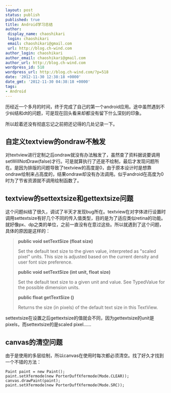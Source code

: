 ```yaml
---
layout: post
status: publish
published: true
title: Android学习总结
author:
 display_name: chaoshikari
 login: chaoshikari
 email: chaoshikari@gmail.com
 url: http://blog.ch-wind.com
author_login: chaoshikari
author_email: chaoshikari@gmail.com
author_url: http://blog.ch-wind.com
wordpress_id: 518
wordpress_url: http://blog.ch-wind.com/?p=518
date: '2012-11-30 12:38:18 +0000'
date_gmt: '2012-11-30 04:38:18 +0000'
tags:
- Android
---
```

历经近一个多月的时间，终于完成了自己的第一个android应用。途中虽然遇到不少纠结和dt的问题，可是现在回头看来却都没有留下什么深刻的印象。  

所以趁着还没有彻底忘记之前把还记得的几处记录一下。


## 自定义textview的ondraw不触发


对textview进行定制之后ondraw就没有办法触发了，虽然查了资料据说要调用setWillNotDraw(false)才行。可是就算执行了还是不绘制，最后才发现问题所在。是因为排版的问题导致了textview的高度是0，由于原本设计时是想靠ondraw绘制来占高度的，结果ondraw却没有办法调用。似乎android在高度为0时为了节省资源就不调用绘制函数了。


## textview的settextsize和gettextsize问题


这个问题纠结了很久，调试了半天才发现bug所在。textview在对字体进行设置时调用settextsize有好几个不同的传入值类型，目的是为了适应类似retina的功能。就好像px、dp之类的单位，之前一直没有在意过这些。所以就遇到了这个问题，具体的原因是这样的：



> **public void setTextSize (float size)**
> 
> 
> Set the default text size to the given value, interpreted as "scaled pixel" units. This size is adjusted based on the current density and user font size preference.
> 
> 
> **public void setTextSize (int unit, float size)**
> 
> 
> Set the default text size to a given unit and value. See TypedValue for the possible dimension units.
> 
> 
> **public float getTextSize ()**
> 
> 
> Returns the size (in pixels) of the default text size in this TextView.
> 
> 


settextsize在设置之后gettextsize的值就会不同，因为gettextsize的unit是pixels，而settextsize的是scaled pixel……


## canvas的清空问题


由于是使用的多层绘制，所以canvas在使用时每次都必须清空。找了好久才找到一个不错的方法：



```
Paint paint = new Paint();
paint.setXfermode(new PorterDuffXfermode(Mode.CLEAR));
canvas.drawPaint(paint);
paint.setXfermode(new PorterDuffXfermode(Mode.SRC));
```

 


